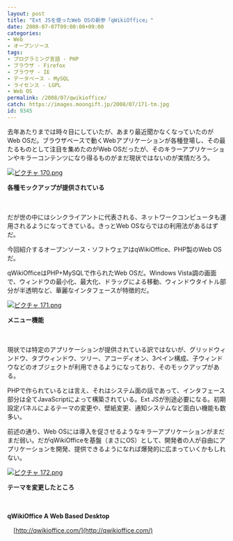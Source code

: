 ```yaml
---
layout: post
title: "Ext JSを使ったWeb OSの新参「qWikiOffice」"
date: 2008-07-07T09:00:00+09:00
categories:
- Web
- オープンソース
tags: 
- プログラミング言語 - PHP
- ブラウザ - Firefox
- ブラウザ - IE
- データベース - MySQL
- ライセンス - LGPL
- Web OS
permalink: /2008/07/qwikioffice/
catch: https://images.moongift.jp/2008/07/171-tm.jpg
id: 9345
---
```

去年あたりまでは時々目にしていたが、あまり最近聞かなくなっていたのがWeb OSだ。ブラウザベースで動くWebアプリケーションが各種登場し、その最たるものとして注目を集めたのがWeb OSだったが、そのキラーアプリケーションやキラーコンテンツになり得るものがまだ現状ではないのが実情だろう。

  

[![ピクチャ 170.png](https://images.moongift.jp/2008/07/170-tm.jpg)](https://images.moongift.jp/2008/07/170.jpg)  
  
**各種モックアップが提供されている**

  

　

  

だが世の中にはシンクライアントに代表される、ネットワークコンピュータも運用されるようになってきている。きっとWeb OSならではの利用法があるはずだ。

  

今回紹介するオープンソース・ソフトウェアはqWikiOffice、PHP製のWeb OSだ。

  
  
<!--more-->  

qWikiOfficeはPHP+MySQLで作られたWeb OSだ。Windows Vista調の画面で、ウィンドウの最小化、最大化、ドラッグによる移動、ウィンドウタイトル部分が半透明など、華麗なインタフェースが特徴的だ。

  

[![ピクチャ 171.png](https://images.moongift.jp/2008/07/171-tm.jpg)](https://images.moongift.jp/2008/07/171.jpg)  
  
**メニュー機能**

  

　

  

現状では特定のアプリケーションが提供されている訳ではないが、グリッドウィンドウ、タブウィンドウ、ツリー、アコーディオン、3ペイン構成、子ウィンドウなどのオブジェクトが利用できるようになっており、そのモックアップがある。

  

PHPで作られているとは言え、それはシステム面の話であって、インタフェース部分は全てJavaScriptによって構築されている。Ext JSが別途必要になる。初期設定パネルによるテーマの変更や、壁紙変更、通知システムなど面白い機能も数多い。

  

前述の通り、Web OSには導入を促させるようなキラーアプリケーションがまだまだ弱い。だがqWikiOfficeを基盤（まさにOS）として、開発者の人が自由にアプリケーションを開発、提供できるようになれば爆発的に広まっていくかもしれない。

  

[![ピクチャ 172.png](https://images.moongift.jp/2008/07/172-tm.jpg)](https://images.moongift.jp/2008/07/172.jpg)  
  
**テーマを変更したところ**

  

　

  

**qWikiOffice A Web Based Desktop**  
  
　[http://qwikioffice.com/](http://qwikioffice.com/)

  
